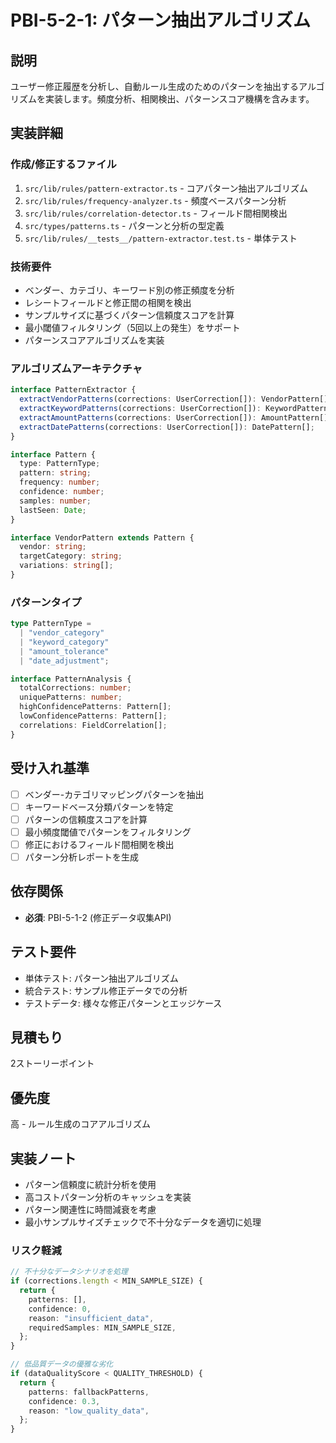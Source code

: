 # PBI-5-2-1: パターン抽出アルゴリズム

## 説明

ユーザー修正履歴を分析し、自動ルール生成のためのパターンを抽出するアルゴリズムを実装します。頻度分析、相関検出、パターンスコア機構を含みます。

## 実装詳細

### 作成/修正するファイル

1. `src/lib/rules/pattern-extractor.ts` - コアパターン抽出アルゴリズム
2. `src/lib/rules/frequency-analyzer.ts` - 頻度ベースパターン分析
3. `src/lib/rules/correlation-detector.ts` - フィールド間相関検出
4. `src/types/patterns.ts` - パターンと分析の型定義
5. `src/lib/rules/__tests__/pattern-extractor.test.ts` - 単体テスト

### 技術要件

- ベンダー、カテゴリ、キーワード別の修正頻度を分析
- レシートフィールドと修正間の相関を検出
- サンプルサイズに基づくパターン信頼度スコアを計算
- 最小閾値フィルタリング（5回以上の発生）をサポート
- パターンスコアアルゴリズムを実装

### アルゴリズムアーキテクチャ

```typescript
interface PatternExtractor {
  extractVendorPatterns(corrections: UserCorrection[]): VendorPattern[];
  extractKeywordPatterns(corrections: UserCorrection[]): KeywordPattern[];
  extractAmountPatterns(corrections: UserCorrection[]): AmountPattern[];
  extractDatePatterns(corrections: UserCorrection[]): DatePattern[];
}

interface Pattern {
  type: PatternType;
  pattern: string;
  frequency: number;
  confidence: number;
  samples: number;
  lastSeen: Date;
}

interface VendorPattern extends Pattern {
  vendor: string;
  targetCategory: string;
  variations: string[];
}
```

### パターンタイプ

```typescript
type PatternType =
  | "vendor_category"
  | "keyword_category"
  | "amount_tolerance"
  | "date_adjustment";

interface PatternAnalysis {
  totalCorrections: number;
  uniquePatterns: number;
  highConfidencePatterns: Pattern[];
  lowConfidencePatterns: Pattern[];
  correlations: FieldCorrelation[];
}
```

## 受け入れ基準

- [ ] ベンダー-カテゴリマッピングパターンを抽出
- [ ] キーワードベース分類パターンを特定
- [ ] パターンの信頼度スコアを計算
- [ ] 最小頻度閾値でパターンをフィルタリング
- [ ] 修正におけるフィールド間相関を検出
- [ ] パターン分析レポートを生成

## 依存関係

- **必須**: PBI-5-1-2 (修正データ収集API)

## テスト要件

- 単体テスト: パターン抽出アルゴリズム
- 統合テスト: サンプル修正データでの分析
- テストデータ: 様々な修正パターンとエッジケース

## 見積もり

2ストーリーポイント

## 優先度

高 - ルール生成のコアアルゴリズム

## 実装ノート

- パターン信頼度に統計分析を使用
- 高コストパターン分析のキャッシュを実装
- パターン関連性に時間減衰を考慮
- 最小サンプルサイズチェックで不十分なデータを適切に処理

### リスク軽減

```typescript
// 不十分なデータシナリオを処理
if (corrections.length < MIN_SAMPLE_SIZE) {
  return {
    patterns: [],
    confidence: 0,
    reason: "insufficient_data",
    requiredSamples: MIN_SAMPLE_SIZE,
  };
}

// 低品質データの優雅な劣化
if (dataQualityScore < QUALITY_THRESHOLD) {
  return {
    patterns: fallbackPatterns,
    confidence: 0.3,
    reason: "low_quality_data",
  };
}
```
